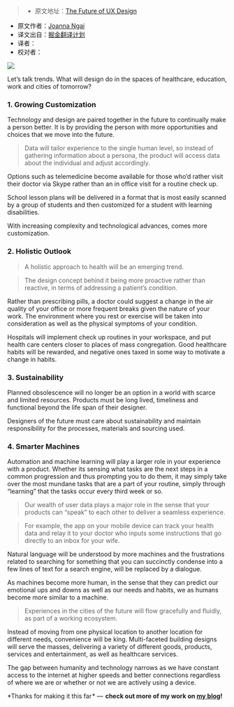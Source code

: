 > * 原文地址：[The Future of UX Design](https://uxdesign.cc/the-future-of-ux-design-8942e8fe0e8f#.83cutbv0n)
* 原文作者：[Joanna Ngai](https://uxdesign.cc/@ngai.yt)
* 译文出自：[掘金翻译计划](https://github.com/xitu/gold-miner)
* 译者： 
* 校对者： 

![](http://ac-Myg6wSTV.clouddn.com/e3d684fd9164f58e7f03.png)

Let’s talk trends. What will design do in the spaces of healthcare, education, work and cities of tomorrow?

### 1. Growing Customization

Technology and design are paired together in the future to continually make a person better. It is by providing the person with more opportunities and choices that we move into the future.

> Data will tailor experience to the single human level, so instead of gathering information about a persona, the product will access data about the individual and adjust accordingly.

Options such as telemedicine become available for those who’d rather visit their doctor via Skype rather than an in office visit for a routine check up.

School lesson plans will be delivered in a format that is most easily scanned by a group of students and then customized for a student with learning disabilities.

With increasing complexity and technological advances, comes more customization.

### 2. Holistic Outlook

> A holistic approach to health will be an emerging trend.

> The design concept behind it being more proactive rather than reactive, in terms of addressing a patient’s condition.

Rather than prescribing pills, a doctor could suggest a change in the air quality of your office or more frequent breaks given the nature of your work. The environment where you rest or exercise will be taken into consideration as well as the physical symptoms of your condition.

Hospitals will implement check up routines in your workspace, and put health care centers closer to places of mass congregation. Good healthcare habits will be rewarded, and negative ones taxed in some way to motivate a change in habits.

### 3. Sustainability

Planned obsolescence will no longer be an option in a world with scarce and limited resources. Products must be long lived, timeliness and functional beyond the life span of their designer.

Designers of the future must care about sustainability and maintain responsibility for the processes, materials and sourcing used.

### 4. Smarter Machines

Automation and machine learning will play a larger role in your experience with a product. Whether its sensing what tasks are the next steps in a common progression and thus prompting you to do them, it may simply take over the most mundane tasks that are a part of your routine, simply through “learning” that the tasks occur every third week or so.

> Our wealth of user data plays a major role in the sense that your products can “speak” to each other to deliver a seamless experience.

> For example, the app on your mobile device can track your health data and relay it to your doctor who inputs some instructions that go directly to an inbox for your wife.

Natural language will be understood by more machines and the frustrations related to searching for something that you can succinctly condense into a few lines of text for a search engine, will be replaced by a dialogue.

As machines become more human, in the sense that they can predict our emotional ups and downs as well as our needs and habits, we as humans become more similar to a machine.

> Experiences in the cities of the future will flow gracefully and fluidly, as part of a working ecosystem.

Instead of moving from one physical location to another location for different needs, convenience will be king. Multi-faceted building designs will serve the masses, delivering a variety of different goods, products, services and entertainment, as well as healthcare services.

The gap between humanity and technology narrows as we have constant access to the internet at higher speeds and better connections regardless of where we are or whether or not we are actively using a device.

*Thanks for making it this far * —  **check out more of my work on [my blog](http://design-unicorn.blogspot.com/)!**

